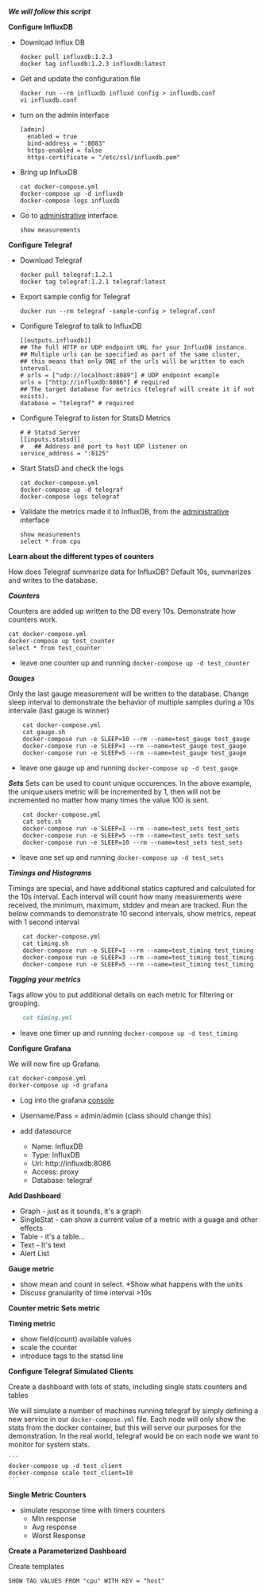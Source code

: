 *****We will follow this script*****

****Configure InfluxDB****

* Download Influx DB

    ```
    docker pull influxdb:1.2.3
    docker tag influxdb:1.2.3 influxdb:latest
    ```

* Get and update the configuration file

    ```
    docker run --rm influxdb influxd config > influxdb.conf
    vi influxdb.conf
    ```
* turn on the admin interface
    ```
    [admin]
      enabled = true
      bind-address = ":8083"
      https-enabled = false
      https-certificate = "/etc/ssl/influxdb.pem"
    ```
* Bring up InfluxDB
    ```
    cat docker-compose.yml
    docker-compose up -d influxdb
    docker-compose logs influxdb
    ```

* Go to [administrative](http://localhost:8083) interface.
    ```
    show measurements
    ```

****Configure Telegraf****

* Download Telegraf

    ```
    docker pull telegraf:1.2.1
    docker tag telegraf:1.2.1 telegraf:latest
    ```
    
* Export sample config for Telegraf

    ```
    docker run --rm telegraf -sample-config > telegraf.conf
    ```

* Configure Telegraf to talk to InfluxDB
    ```
    [[outputs.influxdb]]
    ## The full HTTP or UDP endpoint URL for your InfluxDB instance.
    ## Multiple urls can be specified as part of the same cluster,
    ## this means that only ONE of the urls will be written to each interval.
    # urls = ["udp://localhost:8089"] # UDP endpoint example
    urls = ["http://influxdb:8086"] # required
    ## The target database for metrics (telegraf will create it if not exists).
    database = "telegraf" # required
    ```

* Configure Telegraf to listen for StatsD Metrics
    ```
    # # Statsd Server
    [[inputs.statsd]]
    #   ## Address and port to host UDP listener on
    service_address = ":8125"
    ```
* Start StatsD and check the logs
    ```
    cat docker-compose.yml
    docker-compose up -d telegraf
    docker-compose logs telegraf
    ```
        
* Validate the metrics made it to InfluxDB, from the [administrative](http://localhost:8083) interface

    ```
    show measurements
    select * from cpu
    ```

****Learn about the different types of counters****

How does Telegraf summarize data for InfluxDB?  Default 10s, summarizes and writes to the database.

***Counters***

Counters are added up written to the DB every 10s.  Demonstrate how counters work.  
```
cat docker-compose.yml
docker-compose up test_counter
select * from test_counter
```

* leave one counter up and running `docker-compose up -d test_counter`

***Gauges***

Only the last gauge measurement will be written to the database. Change sleep interval to demonstrate the behavior
of multiple samples during a 10s intervale (last gauge is winner)
```
    cat docker-compose.yml
    cat gauge.sh
    docker-compose run -e SLEEP=10 --rm --name=test_gauge test_gauge
    docker-compose run -e SLEEP=1 --rm --name=test_gauge test_gauge
    docker-compose run -e SLEEP=5 --rm --name=test_gauge test_gauge
```
* leave one gauge up and running `docker-compose up -d test_gauge`

***Sets***
Sets can be used to count unique occurences. In the above example, the unique.users metric will be incremented by 1, 
then will not be incremented no matter how many times the value 100 is sent.

```
    cat docker-compose.yml
    cat sets.sh
    docker-compose run -e SLEEP=1 --rm --name=test_sets test_sets
    docker-compose run -e SLEEP=5 --rm --name=test_sets test_sets
    docker-compose run -e SLEEP=10 --rm --name=test_sets test_sets
```

* leave one set up and running `docker-compose up -d test_sets`

***Timings and Histograms***

Timings are special, and have additional statics captured and calculated for the 10s interval.  Each 
interval will count how many measurements were received, the minimum, maximum, stddev and mean are tracked.
Run the below commands to demonstrate 10 second intervals, show metrics, repeat with 1 second interval

```
    cat docker-compose.yml
    cat timing.sh
    docker-compose run -e SLEEP=1 --rm --name=test_timing test_timing
    docker-compose run -e SLEEP=3 --rm --name=test_timing test_timing
    docker-compose run -e SLEEP=5 --rm --name=test_timing test_timing
```

***Tagging your metrics***

Tags allow you to put additional details on each metric for filtering or grouping.

```markdown
    cat timing.yml
```

* leave one timer up and running `docker-compose up -d test_timing`

****Configure Grafana****

We will now fire up Grafana. 

```
cat docker-compose.yml
docker-compose up -d grafana
```
* Log into the grafana [console](http://localhost:3000)

* Username/Pass = admin/admin (class should change this)
* add datasource
    * Name: InfluxDB
    * Type: InfluxDB
    * Url: http://influxdb:8086
    * Access: proxy
    * Database: telegraf

**Add Dashboard**
* Graph - just as it sounds, it's a graph
* SingleStat - can show a current value of a metric with a guage and other effects
* Table - it's a table...
* Text - It's text
* Alert List

**Gauge metric**
* show mean and count in select.
    *Show what happens with the units
* Discuss granularity of time interval >10s

**Counter metric**
**Sets metric**

**Timing metric**
* show field(count) available values
* scale the counter
* introduce tags to the statsd line
    

**Configure Telegraf Simulated Clients**

Create a dashboard with lots of stats, including single stats counters and tables

We will simulate a number of machines running telegraf by simply defining a new service in our
`docker-compose.yml` file.  Each node will only show the stats from the docker container, but this will
serve our purposes for the demonstration.  In the real world, telegraf would be on each node we want to
monitor for system stats.

    ```
    docker-compose up -d test_client
    docker-compose scale test_client=10
    ```
    
**Single Metric Counters**
* simulate response time with timers counters
    * Min response
    * Avg response
    * Worst Response
    
****Create a Parameterized Dashboard****

Create templates
```markdown
SHOW TAG VALUES FROM "cpu" WITH KEY = "host"
```

